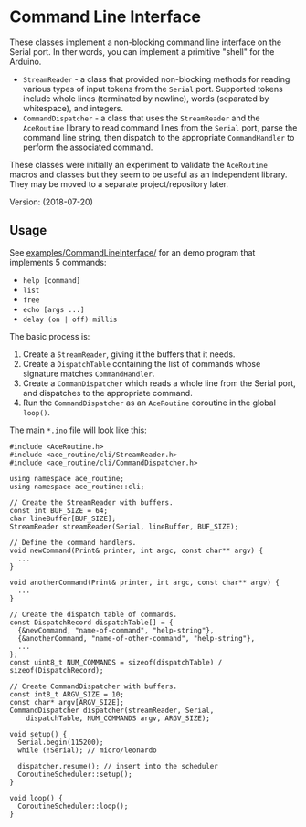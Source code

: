 # Command Line Interface

These classes implement a non-blocking command line interface on the Serial
port. In ther words, you can implement a primitive "shell" for the Arduino.

* `StreamReader` - a class that provided non-blocking methods for
  reading various types of input tokens from the `Serial` port. Supported tokens
  include whole lines (terminated by newline), words (separated by whitespace),
  and integers.
* `CommandDispatcher` - a class that uses the `StreamReader` and
  the `AceRoutine` library to read command lines from the `Serial` port, parse
  the command line string, then dispatch to the appropriate `CommandHandler` to
  perform the associated command.

These classes were initially an experiment to validate the `AceRoutine` macros
and classes but they seem to be useful as an independent library. They may be
moved to a separate project/repository later.

Version: (2018-07-20)

## Usage

See [examples/CommandLineInterface/](../../../examples/CommandLineInterface/)
for an demo program that implements 5 commands:

* `help [command]`
* `list`
* `free`
* `echo [args ...]`
* `delay (on | off) millis`

The basic process is:

1. Create a `StreamReader`, giving it the buffers that it needs.
1. Create a `DispatchTable` containing the list of commands whose signature
   matches `CommandHandler`.
1. Create a `CommanDispatcher` which reads a whole line from the Serial port,
   and dispatches to the appropriate command.
1. Run the `CommandDispatcher` as an `AceRoutine` coroutine in the global
   `loop()`.

The main `*.ino` file will look like this:

```
#include <AceRoutine.h>
#include <ace_routine/cli/StreamReader.h>
#include <ace_routine/cli/CommandDispatcher.h>

using namespace ace_routine;
using namespace ace_routine::cli;

// Create the StreamReader with buffers.
const int BUF_SIZE = 64;
char lineBuffer[BUF_SIZE];
StreamReader streamReader(Serial, lineBuffer, BUF_SIZE);

// Define the command handlers.
void newCommand(Print& printer, int argc, const char** argv) {
  ...
}

void anotherCommand(Print& printer, int argc, const char** argv) {
  ...
}

// Create the dispatch table of commands.
const DispatchRecord dispatchTable[] = {
  {&newCommand, "name-of-command", "help-string"},
  {&anotherCommand, "name-of-other-command", "help-string"},
  ...
};
const uint8_t NUM_COMMANDS = sizeof(dispatchTable) / sizeof(DispatchRecord);

// Create CommandDispatcher with buffers.
const int8_t ARGV_SIZE = 10;
const char* argv[ARGV_SIZE];
CommandDispatcher dispatcher(streamReader, Serial,
    dispatchTable, NUM_COMMANDS argv, ARGV_SIZE);

void setup() {
  Serial.begin(115200);
  while (!Serial); // micro/leonardo

  dispatcher.resume(); // insert into the scheduler
  CoroutineScheduler::setup();
}

void loop() {
  CoroutineScheduler::loop();
}
```
